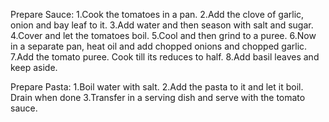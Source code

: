 Prepare Sauce:
1.Cook the tomatoes in a pan.
2.Add the clove of garlic, onion and bay leaf to it.
3.Add water and then season with salt and sugar.
4.Cover and let the tomatoes boil.
5.Cool and then grind to a puree.
6.Now in a separate pan, heat oil and add chopped onions and chopped garlic.
7.Add the tomato puree. Cook till its reduces to half.
8.Add basil leaves and keep aside.

Prepare Pasta:
1.Boil water with salt.
2.Add the pasta to it and let it boil. Drain when done
3.Transfer in a serving dish and serve with the tomato sauce.